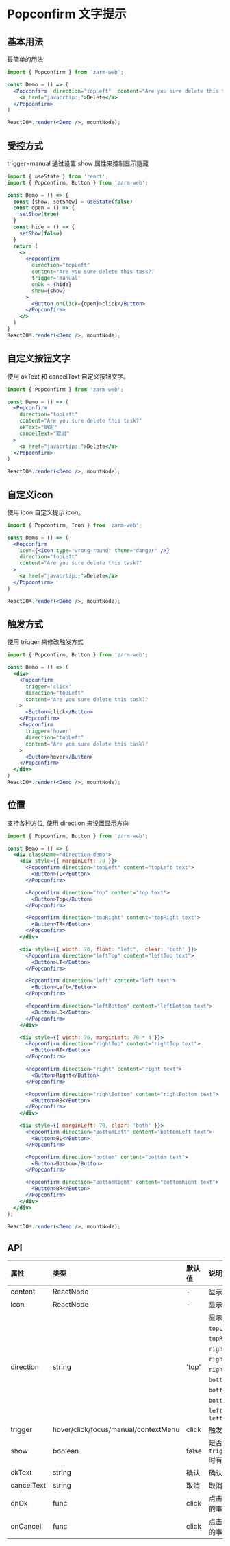 # Popconfirm 文字提示

## 基本用法
最简单的用法
```jsx
import { Popconfirm } from 'zarm-web';

const Demo = () => (
  <Popconfirm  direction="topLeft"  content="Are you sure delete this task?">
    <a href="javacrtip:;">Delete</a>
  </Popconfirm>
)

ReactDOM.render(<Demo />, mountNode);
```

## 受控方式

trigger=manual 通过设置 show 属性来控制显示隐藏

```jsx
import { useState } from 'react';
import { Popconfirm, Button } from 'zarm-web';

const Demo = () => {
  const [show, setShow] = useState(false)
  const open = () => {
    setShow(true)
  }
  const hide = () => {
    setShow(false)
  }
  return (
    <>
      <Popconfirm
        direction="topLeft"
        content="Are you sure delete this task?"
        trigger='manual'
        onOk = {hide}
        show={show}
      >
        <Button onClick={open}>click</Button>
      </Popconfirm>
    </>
  )
}
ReactDOM.render(<Demo />, mountNode);

```

## 自定义按钮文字
使用 okText 和 cancelText 自定义按钮文字。
```jsx
import { Popconfirm } from 'zarm-web';

const Demo = () => (
  <Popconfirm
    direction="topLeft"
    content="Are you sure delete this task?"
    okText="确定"
    cancelText="取消"
  >
    <a href="javacrtip:;">Delete</a>
  </Popconfirm>
)

ReactDOM.render(<Demo />, mountNode);
```

## 自定义icon
使用 icon 自定义提示 icon。
```jsx
import { Popconfirm, Icon } from 'zarm-web';

const Demo = () => (
  <Popconfirm
    icon={<Icon type="wrong-round" theme="danger" />}
    direction="topLeft"
    content="Are you sure delete this task?"
  >
    <a href="javacrtip:;">Delete</a>
  </Popconfirm>
)

ReactDOM.render(<Demo />, mountNode);
```


## 触发方式
使用 trigger 来修改触发方式

```jsx
import { Popconfirm, Button } from 'zarm-web';

const Demo = () => (
  <div>
    <Popconfirm
      trigger='click'
      direction="topLeft"
      content="Are you sure delete this task?"
    >
      <Button>click</Button>
    </Popconfirm>
    <Popconfirm
      trigger='hover'
      direction="topLeft"
      content="Are you sure delete this task?"
    >
      <Button>hover</Button>
    </Popconfirm>
  </div>
)
ReactDOM.render(<Demo />, mountNode);

```


## 位置
支持各种方位, 使用 direction 来设置显示方向

```jsx
import { Popconfirm, Button } from 'zarm-web';

const Demo = () => (
  <div className="direction-demo">
    <div style={{ marginLeft: 70 }}>
      <Popconfirm direction="topLeft" content="topLeft text">
        <Button>TL</Button>
      </Popconfirm>

      <Popconfirm direction="top" content="top text">
        <Button>Top</Button>
      </Popconfirm>

      <Popconfirm direction="topRight" content="topRight text">
        <Button>TR</Button>
      </Popconfirm>
    </div>

    <div style={{ width: 70, float: "left",  clear: 'both' }}>
      <Popconfirm direction="leftTop" content="leftTop text">
        <Button>LT</Button>
      </Popconfirm>

      <Popconfirm direction="left" content="left text">
        <Button>Left</Button>
      </Popconfirm>

      <Popconfirm direction="leftBottom" content="leftBottom text">
        <Button>LB</Button>
      </Popconfirm>
    </div>

    <div style={{ width: 70, marginLeft: 70 * 4 }}>
      <Popconfirm direction="rightTop" content="rightTop text">
        <Button>RT</Button>
      </Popconfirm>

      <Popconfirm direction="right" content="right text">
        <Button>Right</Button>
      </Popconfirm>

      <Popconfirm direction="rightBottom" content="rightBottom text">
        <Button>RB</Button>
      </Popconfirm>
    </div>

    <div style={{ marginLeft: 70, clear: 'both' }}>
      <Popconfirm direction="bottomLeft" content="bottomLeft text">
        <Button>BL</Button>
      </Popconfirm>

      <Popconfirm direction="bottom" content="bottom text">
        <Button>Bottom</Button>
      </Popconfirm>

      <Popconfirm direction="bottomRight" content="bottomRight text">
        <Button>BR</Button>
      </Popconfirm>
    </div>
  </div>
);

ReactDOM.render(<Demo />, mountNode);
```

## API

| 属性 | 类型 | 默认值 | 说明 |
| :--- | :--- | :--- | :--- |
| content | ReactNode | - | 显示内容 |
| icon | ReactNode | - | 显示icon |
| direction | string | 'top' | 显示方向，可选值 `topLeft`、`top`、`topRight`、`rightTop`、`right`、`rightBottom`、`bottomLeft`、`bottom`、`bottomRight`、`leftTop`、`left`、`leftBottom` |
| trigger | hover/click/focus/manual/contextMenu	 | click | 触发方式 |
| show | boolean | false | 是否显示，`trigger='manual'` 时有效 |
| okText | string	 | 确认	 | 确认文案 |
| cancelText | string	 |  取消	 | 取消文案 |
| onOk | func	 | click | 点击确认时候触发的事件 |
| onCancel | func	 | click | 点击取消时候触发的事件 |




